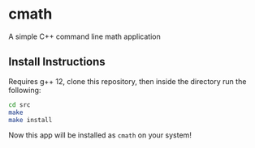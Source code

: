 # cmath
A simple C++ command line math application

## Install Instructions
Requires g++ 12, clone this repository, then inside the directory run the following:
``` bash
cd src
make
make install
```
Now this app will be installed as `cmath` on your system!
